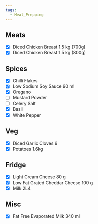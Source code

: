 ```yaml
---
tags:
  - Meal_Prepping
---
```

## Meats
- [x] Diced Chicken Breast 1.5 kg (700g)
- [x] Diced Chicken Breast 1.5 kg (800g)
## Spices
- [x] Chilli Flakes   
- [x] Low Sodium Soy Sauce 90 ml 
- [x] Oregano
- [ ] Mustard Powder
- [ ] Celery Salt
- [x] Basil
- [x] White Pepper
## Veg
- [x] Diced Garlic Cloves 6
- [x] Potatoes 1.6kg
## Fridge
- [x] Light Cream Cheese 80 g   
- [x] Low Fat Grated Cheddar Cheese 100 g 
- [x] Milk 2L4
## Misc
- [x] Fat Free Evaporated Milk 340 ml 
